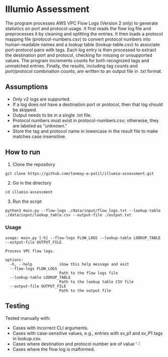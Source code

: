 # Illumio Assessment
The program processes AWS VPC Flow Logs (Version 2 only) to generate statistics on port and protocol usage. It first reads the flow log file and preprocesses it by cleaning and splitting the entries. It then loads a protocol mapping file (protocol-numbers.csv) to convert protocol numbers into human-readable names and a lookup table (lookup-table.csv) to associate port-protocol pairs with tags. Each log entry is then processed to extract the destination port and protocol, checking for missing or unsupported values. The program increments counts for both recognized tags and unmatched entries. Finally, the results, including tag counts and port/protocol combination counts, are written to an output file in .txt format.

## Assumptions
* Only v2 logs are supported.
* If a log does not have a destination port or protocol, then that log should be skipped.
* Output needs to be in a single .txt file.
* Protocol numbers must exist in protocol-numbers.csv; otherwise, they are labeled as "unknown."
* Store the tag and protocol name in lowercase in the result file to make matches case insensitive.

## How to run
1. Clone the repository
```
git clone https://github.com/tanmay-e-patil/illumio-assessment.git
```
2. Go in the directory
```
cd illumio-assessment
```

3. Run the script
```
python3 main.py --flow-logs ./data/input/flow_logs.txt --lookup-table ./data/input/lookup_table.csv --output-file ./output.txt
```

### Usage
```
usage: main.py [-h] --flow-logs FLOW_LOGS --lookup-table LOOKUP_TABLE --output-file OUTPUT_FILE

Process VPC flow logs.

options:
  -h, --help            show this help message and exit
  --flow-logs FLOW_LOGS
                        Path to the flow logs file
  --lookup-table LOOKUP_TABLE
                        Path to the lookup table CSV file
  --output-file OUTPUT_FILE
                        Path to the output file
```


## Testing
Tested manually with:
* Cases with incorrect CLI arguments.
* Cases with case-sensitive values, e.g., entries with sv_p1 and sv_P1 tags in lookup.csv.
* Cases where destination and protocol number are of value '-'.
* Cases where the flow log is malformed.